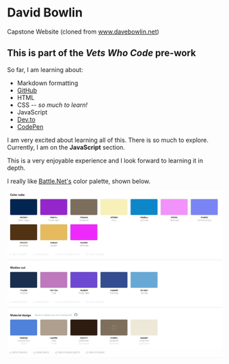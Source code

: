 # David Bowlin
Capstone Website (cloned from www.davebowlin.net)

## This is part of the _Vets Who Code_ pre-work

So far, I am learning about:
* Markdown formatting
* [GitHub](www.github.com)
* HTML
* CSS -- _so much to learn!_
* JavaScript
* [Dev.to](www.dev.to)
* [CodePen](www.codepen.io)

I am very excited about learning all of this. There is so much to explore.  
Currently, I am on the **JavaScript** section.  
  
  
This is a very enjoyable experience and I look forward to learning it in depth.

I really like [Battle.Net's](https://www.battle.net) color palette, shown below.

![alt text](https://github.com/davebowlin/davebowlin.github.io/blob/master/old/battlenet.JPG "Battle.Net's color palette")
